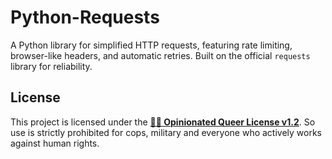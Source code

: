 # Python-Requests

A Python library for simplified HTTP requests, featuring rate limiting, browser-like headers, and automatic retries. Built on the official `requests` library for reliability.

## License

This project is licensed under the [**🏳️‍🌈 Opinionated Queer License v1.2**](https://oql.avris.it/license). So use is strictly prohibited for cops, military and everyone who actively works against human rights.
